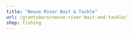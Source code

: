 ```yaml
---
title: "Neuse River Bait & Tackle"
url: /grantsboro/neuse-river-bait-and-tackle/
shop: fishing
---
```

